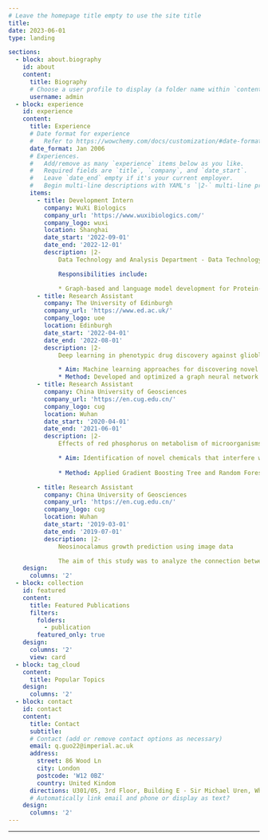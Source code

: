 ```yaml
---
# Leave the homepage title empty to use the site title
title:
date: 2023-06-01
type: landing

sections:
  - block: about.biography
    id: about
    content:
      title: Biography
      # Choose a user profile to display (a folder name within `content/authors/`)
      username: admin
  - block: experience
    id: experience
    content:
      title: Experience
      # Date format for experience
      #   Refer to https://wowchemy.com/docs/customization/#date-format
      date_format: Jan 2006
      # Experiences.
      #   Add/remove as many `experience` items below as you like.
      #   Required fields are `title`, `company`, and `date_start`.
      #   Leave `date_end` empty if it's your current employer.
      #   Begin multi-line descriptions with YAML's `|2-` multi-line prefix.
      items:
        - title: Development Intern
          company: WuXi Biologics
          company_url: 'https://www.wuxibiologics.com/'
          company_logo: wuxi
          location: Shanghai
          date_start: '2022-09-01'
          date_end: '2022-12-01'
          description: |2-
              Data Technology and Analysis Department - Data Technology AI Team

              Responsibilities include:

              * Graph-based and language model development for Protein-protein Interaction (PPI) prediction and antibiotic discovery
        - title: Research Assistant
          company: The University of Edinburgh
          company_url: 'https://www.ed.ac.uk/'
          company_logo: uoe
          location: Edinburgh
          date_start: '2022-04-01'
          date_end: '2022-08-01'
          description: |2-
              Deep learning in phenotypic drug discovery against glioblastoma cells. Supervised by Dr. Diego Oyarzún, Dr. Vanessa Smer-Barreto.

              * Aim: Machine learning approaches for discovering novel chemicals that change the morphology of Glioblastoma cells. 
              * Method: Developed and optimized a graph neural network for feature extraction combining information from RDkit and features extracted  a large pre-trained language model (ChemBERTa). Improved model architecture and metrics, particularly for imbalanced data.
        - title: Research Assistant
          company: China University of Geosciences
          company_url: 'https://en.cug.edu.cn/'
          company_logo: cug
          location: Wuhan
          date_start: '2020-04-01'
          date_end: '2021-06-01'
          description: |2-
              Effects of red phosphorus on metabolism of microorganisms. Supervised by Dr. Liang Feng.

              * Aim: Identification of novel chemicals that interfere with the metabolism of microorganisms.
              
              * Method: Applied Gradient Boosting Tree and Random Forest to predict the most efficient concentration of 4 types of red phosphorus using transcriptomics data and visible light wavelength. Performed data cleaning, analysis, and visualization using Python.

        - title: Research Assistant
          company: China University of Geosciences
          company_url: 'https://en.cug.edu.cn/'
          company_logo: cug
          location: Wuhan
          date_start: '2019-03-01'
          date_end: '2019-07-01'
          description: |2-
              Neosinocalamus growth prediction using image data

              The aim of this study was to analyze the connection between growth and development of Neosinocalamus affinis with the cells' structure and components at the molecular level. The leaves from Neosinocalamus affinis were collected and processed. K-means clustering was applied to the mean size and number of each phytolith from different positions of leaves from different ages. The study discovered the correlation between the size and numbers of phytolith and the growth of the affinis, which could be used to predict the age and living environment of plants sample collected from fossil.
    design:
      columns: '2'
  - block: collection
    id: featured
    content:
      title: Featured Publications
      filters:
        folders:
          - publication
        featured_only: true
    design:
      columns: '2'
      view: card
  - block: tag_cloud
    content:
      title: Popular Topics
    design:
      columns: '2'
  - block: contact
    id: contact
    content:
      title: Contact
      subtitle:
      # Contact (add or remove contact options as necessary)
      email: q.guo22@imperial.ac.uk
      address:
        street: 86 Wood Ln
        city: London
        postcode: 'W12 0BZ'
        country: United Kindom
      directions: U301/05, 3rd Floor, Building E - Sir Michael Uren, White City Campus
      # Automatically link email and phone or display as text?
    design:
      columns: '2'
---
```

---
